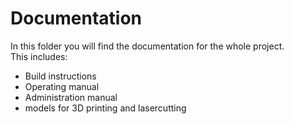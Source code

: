 # Documentation
In this folder you will find the documentation for the whole project.<br>This includes:
- Build instructions
- Operating manual
- Administration manual
- models for 3D printing and lasercutting